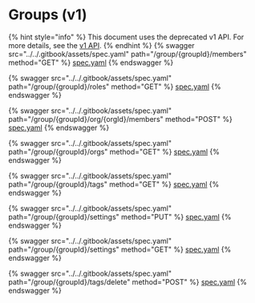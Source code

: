 # Groups (v1)

{% hint style="info" %}
This document uses the deprecated v1 API. For more details, see the [v1 API](../v1-api-deprecated/).
{% endhint %}
{% swagger src="../../.gitbook/assets/spec.yaml" path="/group/{groupId}/members" method="GET" %}
[spec.yaml](../../.gitbook/assets/spec.yaml)
{% endswagger %}

{% swagger src="../../.gitbook/assets/spec.yaml" path="/group/{groupId}/roles" method="GET" %}
[spec.yaml](../../.gitbook/assets/spec.yaml)
{% endswagger %}

{% swagger src="../../.gitbook/assets/spec.yaml" path="/group/{groupId}/org/{orgId}/members" method="POST" %}
[spec.yaml](../../.gitbook/assets/spec.yaml)
{% endswagger %}

{% swagger src="../../.gitbook/assets/spec.yaml" path="/group/{groupId}/orgs" method="GET" %}
[spec.yaml](../../.gitbook/assets/spec.yaml)
{% endswagger %}

{% swagger src="../../.gitbook/assets/spec.yaml" path="/group/{groupId}/tags" method="GET" %}
[spec.yaml](../../.gitbook/assets/spec.yaml)
{% endswagger %}

{% swagger src="../../.gitbook/assets/spec.yaml" path="/group/{groupId}/settings" method="PUT" %}
[spec.yaml](../../.gitbook/assets/spec.yaml)
{% endswagger %}

{% swagger src="../../.gitbook/assets/spec.yaml" path="/group/{groupId}/settings" method="GET" %}
[spec.yaml](../../.gitbook/assets/spec.yaml)
{% endswagger %}

{% swagger src="../../.gitbook/assets/spec.yaml" path="/group/{groupId}/tags/delete" method="POST" %}
[spec.yaml](../../.gitbook/assets/spec.yaml)
{% endswagger %}
